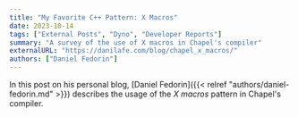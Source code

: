 ```yaml
---
title: "My Favorite C++ Pattern: X Macros"
date: 2023-10-14
tags: ["External Posts", "Dyno", "Developer Reports"]
summary: "A survey of the use of X macros in Chapel's compiler"
externalURL: "https://danilafe.com/blog/chapel_x_macros/"
authors: ["Daniel Fedorin"]
---
```


In this post on his personal blog,
[Daniel Fedorin]({{< relref "authors/daniel-fedorin.md" >}}) describes
the usage of the _X macros_ pattern in Chapel's compiler.
